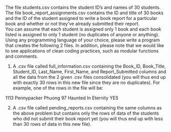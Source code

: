 The file students.csv contains the student ID’s and names of 30 students.  The file book_report_assignments.csv contains the ID and title of 30 books and the ID of the student assigned to write a book report for a particular book and whether or not they’ve already submitted their report.  
You can assume that each student is assigned only 1 book and each book listed is assigned to only 1 student (no duplicates of anyone or anything).  Using any programming language of your choice, please write a program that creates the following 2 files.  In addition, please note that we would like to see applications of clean coding practices, such as modular functions and comments.

1.	A .csv file called full_information.csv containing the Book_ID, Book_Title, Student_ID, Last_Name, First_Name, and Report_Submitted columns and all the data from the 2 given .csv files consolidated (you will thus end up with exactly 30 rows in this new file since they are no duplicates).  For example, one of the rows in the file will be:

1113	Pennypacker	Phuong	97	Haunted In Eternity	YES

2. A .csv file called pending_reports.csv containing the same columns as the above problem but contains only the rows of data of the students who did not submit their book report yet (you will thus end up with less than 30 rows of data in this new file).
